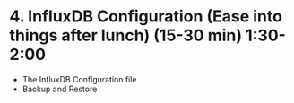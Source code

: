# 4. InfluxDB Configuration (Ease into things after lunch) (15-30 min) 1:30-2:00
* The InfluxDB Configuration file
* Backup and Restore

